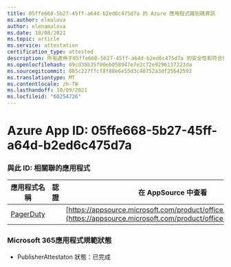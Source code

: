 ```yaml
---
title: 05ffe668-5b27-45ff-a64d-b2ed6c475d7a 的 Azure 應用程式識別碼資訊
ms.author: elmalova
author: elenamalova
ms.date: 10/08/2021
ms.topic: article
ms.service: attestation
certification_type: attested
description: 所有適用于05ffe668-5b27-45ff-a64d-b2ed6c475d7a 的安全性和符合性資訊資訊。
ms.openlocfilehash: 89cd38b35f00eb058947e7e2c72e9296137223da
ms.sourcegitcommit: 085c227ffcf8f88e6e55d3c40752a3df25642592
ms.translationtype: MT
ms.contentlocale: zh-TW
ms.lasthandoff: 10/09/2021
ms.locfileid: "60254726"
---
```

# <a name="azure-app-id-05ffe668-5b27-45ff-a64d-b2ed6c475d7a"></a>Azure App ID: 05ffe668-5b27-45ff-a64d-b2ed6c475d7a


### <a name="apps-associated-with-this-id"></a>與此 ID: 相關聯的應用程式
| **應用程式名稱** | **認證** | **在 AppSource 中查看** |
|--------------|---------------|-----------------------|
| [PagerDuty](https://docs.microsoft.com/microsoft-365-app-certification/forward/WA200001637) |  | [https://appsource.microsoft.com/product/office/WA200001637](https://appsource.microsoft.com/product/office/WA200001637) |

### <a name="microsoft-365-app-compliance-status"></a>Microsoft 365應用程式規範狀態
- PublisherAttestaton 狀態：已完成
